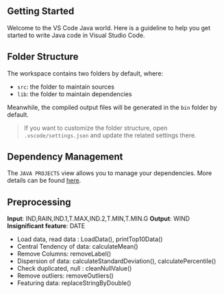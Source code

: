 ## Getting Started

Welcome to the VS Code Java world. Here is a guideline to help you get started to write Java code in Visual Studio Code.

## Folder Structure

The workspace contains two folders by default, where:

- `src`: the folder to maintain sources
- `lib`: the folder to maintain dependencies

Meanwhile, the compiled output files will be generated in the `bin` folder by default.

> If you want to customize the folder structure, open `.vscode/settings.json` and update the related settings there.

## Dependency Management

The `JAVA PROJECTS` view allows you to manage your dependencies. More details can be found [here](https://github.com/microsoft/vscode-java-dependency#manage-dependencies).
## Preprocessing 
**Input**: IND,RAIN,IND.1,T.MAX,IND.2,T.MIN,T.MIN.G
**Output**: WIND
**Insignificant feature**: DATE
- Load data, read data : LoadData(), printTop10Data()
- Central Tendency of data: calculateMean()
- Remove Columns: removeLabel()
- Dispersion of data: calculateStandardDeviation(), calculatePercentile()
- Check duplicated, null : cleanNullValue()
- Remove outliers: removeOutliers()
- Featuring data: replaceStringByDouble()
